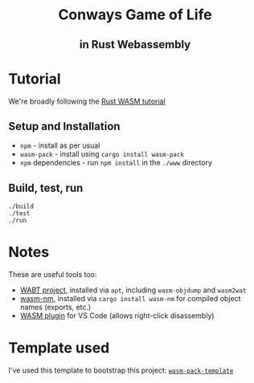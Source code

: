 <div align="center">
  <h1>Conways Game of Life</h1>
  <h2>in Rust Webassembly</h2>
</div>

# Tutorial

We're broadly following the [Rust WASM tutorial](https://rustwasm.github.io/book/game-of-life/introduction.html)

## Setup and Installation

- `npm` - install as per usual
- `wasm-pack` - install using `cargo install wasm-pack`
- `npm` dependencies - run `npm install` in the `./www` directory

## Build, test, run

```
./build
./test
./run
```

# Notes

These are useful tools too:

- [WABT project](https://github.com/WebAssembly/wabt), installed via `apt`, including `wasm-objdump` and `wasm2wat`
- [wasm-nm](https://github.com/fitzgen/wasm-nm), installed via `cargo install wasm-nm` for compiled object names (exports, etc.)
- [WASM plugin](https://marketplace.visualstudio.com/items?itemName=dtsvet.vscode-wasm) for VS Code (allows right-click disassembly)

# Template used 

I've used this template to bootstrap this project: [`wasm-pack-template`](https://github.com/rustwasm/wasm-pack-template)
